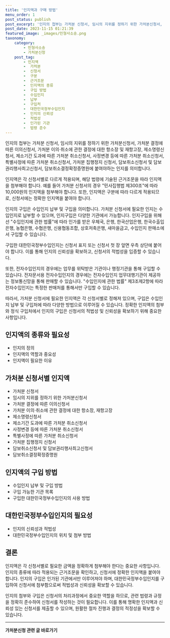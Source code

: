 ```yaml
---
title: '인지액과 구매 방법'
menu_order: 1
post_status: publish
post_excerpt: '인지의 첩부는 가처분 신청서, 임시의 지위를 정하기 위한 가처분신청서, 가처분 결정에 따른 이의신청서, 가처분 이의 취소에 관한 결정에 대한 항소장 및 재항고장, 제소명령신청서, 제소기간 도과에 따른 가처분 취소신청서, 사정변경 등에 따른 가처분 취소신청서, 특별사정에 따른 가처분 취소신청서, 가처분 집행정지 신청서, 담보취소신청서 및 담보권리행사최고신청서, 담보취소결정확정증명원에 붙여야하는 인지를 의미합니다.'
post_date: 2023-11-15 01:21:39
featured_image: _images/민형사소송.png
taxonomy:
    category:
        - 민형사소송
        - 가처분신청
    post_tag:
        - 인지액
        -  가처분
        -  신청서
        -  구분
        -  근거조문
        -  인지액의 종류
        -  구입 방법
        -  수입인지
        -  납부
        -  구입처
        -  대한민국정부수입인지
        -  인지의 신뢰성
        -  적법성
        -  인가된 기관
        -  법령 준수
---
```



인지의 첩부는 가처분 신청서, 임시의 지위를 정하기 위한 가처분신청서, 가처분 결정에 따른 이의신청서, 가처분 이의·취소에 관한 결정에 대한 항소장 및 재항고장, 제소명령신청서, 제소기간 도과에 따른 가처분 취소신청서, 사정변경 등에 따른 가처분 취소신청서, 특별사정에 따른 가처분 취소신청서, 가처분 집행정지 신청서, 담보취소신청서 및 담보권리행사최고신청서, 담보취소결정확정증명원에 붙여야하는 인지를 의미합니다.

인지액은 각 신청서별로 다르게 적용되며, 해당 법령에 기술된 근거조문을 따라 인지액을 첨부해야 합니다. 예를 들어 가처분 신청서의 경우 "민사집행법 제300조"에 따라 10,000원의 인지액을 첨부해야 합니다. 또한, 인지액은 구분에 따라 다르게 적용되므로, 신청서에는 정확한 인지액을 붙여야 합니다.

인지의 구입은 수입인지 납부 및 구입을 의미합니다. 가처분 신청서에 필요한 인지는 수입인지로 납부할 수 있으며, 인지구입은 다양한 기관에서 가능합니다. 인지구입을 위해선 "수입인지에 관한 법률"에 따라 인가를 받은 우체국, 은행, 한국산업은행, 한국수출입은행, 농협은행, 수협은행, 신용협동조합, 상호저축은행, 새마을금고, 수입인지 판매소에서 구입할 수 있습니다.

구입한 대한민국정부수입인지는 신청서 표지 또는 신청서 첫 장 앞면 우측 상단에 붙어야 합니다. 이를 통해 인지의 신뢰성을 확보하고, 신청서의 적법성을 입증할 수 있습니다.

또한, 전자수입인지의 경우에는 업무를 위탁받은 기관이나 행정기관을 통해 구입할 수 있습니다. 전자문서용 전자수입인지의 경우에는 전자수입인지 업무대행기관이 제공하는 정보통신망을 통해 판매할 수 있습니다. "수입인지에 관한 법률" 제3조제2항에 따라 전자수입인지는 특정한 판매처를 통해서만 구입할 수 있습니다.

따라서, 가처분 신청서에 필요한 인지액은 각 신청서별로 정해져 있으며, 구입은 수입인지 납부 및 구입처에 따라 다양한 방법으로 이루어질 수 있습니다. 정확한 인지액의 첨부와 정식 구입처에서 인지의 구입은 신청서의 적법성 및 신뢰성을 확보하기 위해 중요한 사항입니다.

## 인지액의 종류와 필요성
- 인지의 정의
- 인지액의 역할과 중요성
- 인지액이 필요한 이유

## 가처분 신청서별 인지액
- 가처분 신청서
- 임시의 지위를 정하기 위한 가처분신청서
- 가처분 결정에 따른 이의신청서
- 가처분 이의·취소에 관한 결정에 대한 항소장, 재항고장
- 제소명령신청서
- 제소기간 도과에 따른 가처분 취소신청서
- 사정변경 등에 따른 가처분 취소신청서
- 특별사정에 따른 가처분 취소신청서
- 가처분 집행정지 신청서
- 담보취소신청서 및 담보권리행사최고신청서
- 담보취소결정확정증명원

## 인지액의 구입 방법
- 수입인지 납부 및 구입 방법
- 구입 가능한 기관 목록
- 구입한 대한민국정부수입인지의 사용 방법

## 대한민국정부수입인지의 필요성
- 인지의 신뢰성과 적법성
- 대한민국정부수입인지의 위치 및 첨부 방법

## 결론

인지액은 각 신청서별로 필요한 금액을 정확하게 첨부해야 한다는 중요한 사항입니다. 인지의 종류에 따라 적용되는 근거조문을 확인하고, 신청서에 정확한 인지액을 붙여야 합니다. 인지의 구입은 인가된 기관에서만 이루어져야 하며, 대한민국정부수입인지를 구입하여 신청서에 첨부함으로써 적법성과 신뢰성을 확보할 수 있습니다.

인지의 첨부와 구입은 신청서의 처리과정에서 중요한 역할을 하므로, 관련 법령과 규정을 정확히 준수하여 신청서를 작성하는 것이 필요합니다. 이를 통해 명확한 인지액과 신뢰성 있는 신청서를 제출할 수 있으며, 원활한 절차 진행과 결정의 적정성을 확보할 수 있습니다.
<!-- wp:separator -->
<hr class="wp-block-separator has-alpha-channel-opacity"/>
<!-- /wp:separator -->

<!-- wp:group {"backgroundColor":"base","layout":{"type":"constrained"}} -->
<div class="wp-block-group has-base-background-color has-background"><!-- wp:paragraph {"align":"center","fontSize":"medium"} -->
<p class="has-text-align-center has-large-font-size"><strong>가처분신청 관련 글 바로가기</strong></p>
<!-- /wp:paragraph -->


<!-- wp:latest-posts
{"categories":[{"id":14597,"count":19,"description":"","link":"https://uknowlaw.com/category/%ea%b0%80%ec%b2%98%eb%b6%84%ec%8b%a0%ec%b2%ad/","name":"가처분신청","slug":"가처분신청","taxonomy":"category","parent":0,"meta":[],"_links":{"self":[{"href":"https://uknowlaw.com/wp-json/wp/v2/categories/14597"}],"collection":[{"href":"https://uknowlaw.com/wp-json/wp/v2/categories"}],"about":[{"href":"https://uknowlaw.com/wp-json/wp/v2/taxonomies/category"}],"wp:post_type":[{"href":"https://uknowlaw.com/wp-json/wp/v2/posts?categories=14597"}],"curies":[{"name":"wp","href":"https://api.w.org/{rel}","templated":true}]}}],"postsToShow":100,"excerptLength":28,"postLayout":"grid","columns":2,"featuredImageAlign":"left","featuredImageSizeSlug":"large","fontSize":"small"} /--></div>
<!-- /wp:group -->